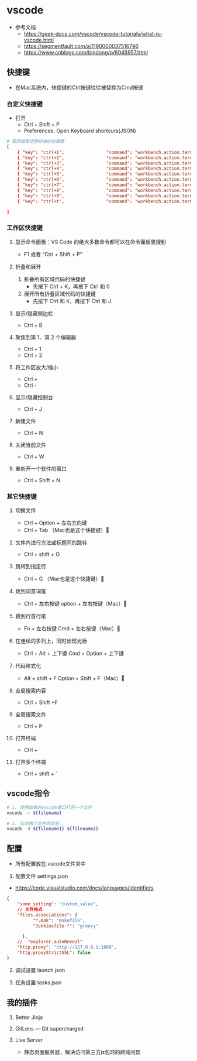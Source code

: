 # vscode
- 参考文档  
    - https://geek-docs.com/vscode/vscode-tutorials/what-is-vscode.html
    - https://segmentfault.com/a/1190000037516796
    - https://www.cnblogs.com/bindong/p/6045957.html

## 快捷键 
- 在Mac系统内，快捷键的Ctrl按键往往被替换为Cmd按键

### 自定义快捷键
- 打开
    - Ctrl + Shift + P 
    - Preferences: Open Keyboard shortcurs(JSON)
```conf
# 新终端和切换终端的快捷键
[
    { "key": "ctrl+1",                "command": "workbench.action.terminal.focusAtIndex1", "when": "terminalFocus" },
    { "key": "ctrl+2",                "command": "workbench.action.terminal.focusAtIndex2", "when": "terminalFocus" },
    { "key": "ctrl+3",                "command": "workbench.action.terminal.focusAtIndex3", "when": "terminalFocus" },
    { "key": "ctrl+4",                "command": "workbench.action.terminal.focusAtIndex4", "when": "terminalFocus" },
    { "key": "ctrl+5",                "command": "workbench.action.terminal.focusAtIndex5", "when": "terminalFocus" },
    { "key": "ctrl+6",                "command": "workbench.action.terminal.focusAtIndex6", "when": "terminalFocus" },
    { "key": "ctrl+7",                "command": "workbench.action.terminal.focusAtIndex7", "when": "terminalFocus" },
    { "key": "ctrl+8",                "command": "workbench.action.terminal.focusAtIndex8", "when": "terminalFocus" },
    { "key": "ctrl+9",                "command": "workbench.action.terminal.focusAtIndex9", "when": "terminalFocus" },
    { "key": "ctrl+t",                "command": "workbench.action.terminal.new" }

]

```

### 工作区快捷键
1. 显示命令面板：VS Code 的绝大多数命令都可以在命令面板里搜到   
    - F1 或者 “Ctrl + Shift + P”

2. 折叠和展开
    1. 折叠所有区域代码的快捷键
        - 先按下  Ctrl + K，再按下 Ctrl 和 0
    2. 展开所有折叠区域代码的快捷键
        - 先按下  Ctrl 和 K，再按下 Ctrl 和 J

3. 显示/隐藏侧边栏
    - Ctrl + B

4. 聚焦到第 1、第 2 个编辑器
    - Ctrl + 1
    - Ctrl + 2

5. 将工作区放大/缩小
    - Ctrl +
    - Ctrl -

6. 显示/隐藏控制台
    - Ctrl + J

7. 新建文件
    - Ctrl + N

8. 关闭当前文件
    - Ctrl + W

9. 重新开一个软件的窗口
    - Ctrl + Shift + N
### 其它快捷键
1. 切换文件
    - Ctrl + Option + 左右方向键
    - Ctrl + Tab （Mac也是这个快捷键）

2. 文件内进行方法或标题间的跳转
    - Ctrl + shift + O

3. 跳转到指定行
    - Ctrl + G （Mac也是这个快捷键）

4. 跳到词首词尾
    - Ctrl + 左右按键    option + 左右按键（Mac）
5. 跳到行首行尾
    - Fn + 左右按键    Cmd + 左右按键（Mac）

6. 在连续的多列上，同时出现光标
    - Ctrl + Alt + 上下键    Cmd + Option + 上下键

7. 代码格式化
    - Alt + shift + F    Option + Shift + F（Mac）

8. 全局搜索内容
    - Ctrl + Shift +F

9. 全局搜索文件
    - Ctrl + P

10. 打开终端
    - Ctrl + `

11. 打开多个终端
    - Ctrl + shift + `
## vscode指令
```bash
# 1. 使用现有的vscode窗口打开一个文件
vscode -r ${filename}

# 2. 比较两个文件的区别
vscode -d ${filename1} ${filename2}
```

## 配置
- 所有配置放在.vscode文件夹中
1. 配置文件 settings.json
- https://code.visualstudio.com/docs/languages/identifiers
```json
{
    "some_setting": "custom_value",
    // 文件格式
    "files.associations": {
          "*.mak": "makefile",
          "Jenkinsfile-*": "groovy"

      },
    //  "explorer.autoReveal"
    "http.proxy": "http://127.0.0.1:1080",
    "http.proxyStrictSSL": false
}
```
2. 调试设置 launch.json

3. 任务设置 tasks.json

## 我的插件
1. Better Jinja

2. GitLens — Git supercharged

3. Live Server
    - 静态页面服务器，解决访问第三方js包时的跨域问题